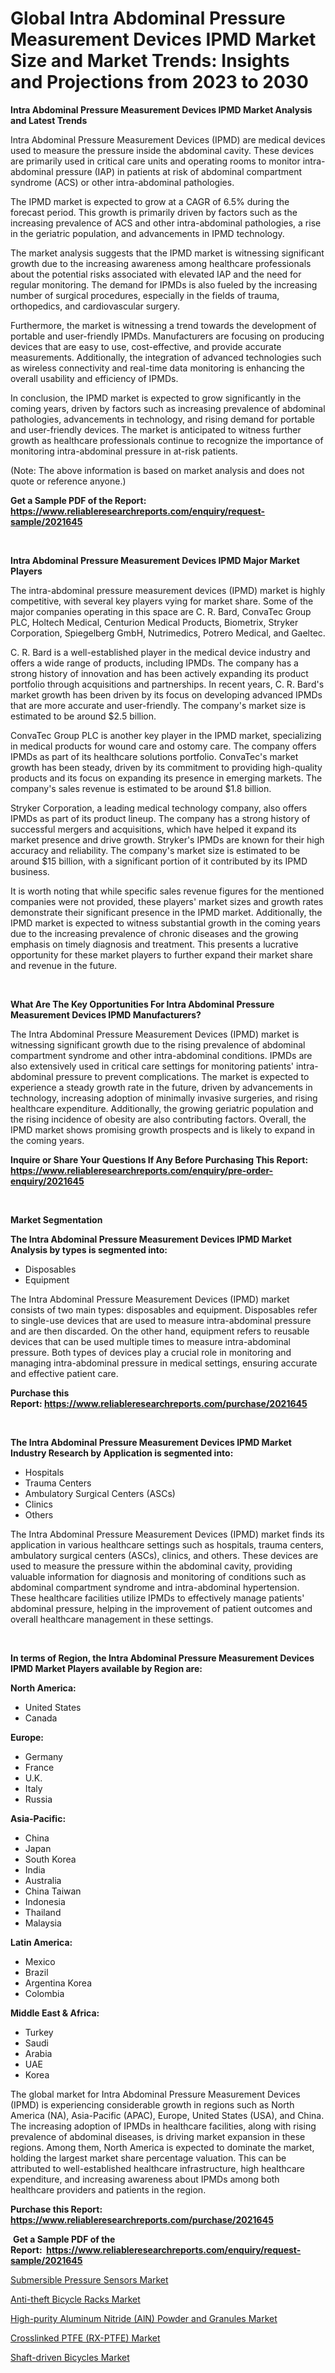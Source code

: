 <p><h1>Global Intra Abdominal Pressure Measurement Devices IPMD Market Size and Market Trends: Insights and Projections from 2023 to 2030</h1></p><p><strong>Intra Abdominal Pressure Measurement Devices IPMD Market Analysis and Latest Trends</strong></p>
<p><p>Intra Abdominal Pressure Measurement Devices (IPMD) are medical devices used to measure the pressure inside the abdominal cavity. These devices are primarily used in critical care units and operating rooms to monitor intra-abdominal pressure (IAP) in patients at risk of abdominal compartment syndrome (ACS) or other intra-abdominal pathologies.</p><p>The IPMD market is expected to grow at a CAGR of 6.5% during the forecast period. This growth is primarily driven by factors such as the increasing prevalence of ACS and other intra-abdominal pathologies, a rise in the geriatric population, and advancements in IPMD technology.</p><p>The market analysis suggests that the IPMD market is witnessing significant growth due to the increasing awareness among healthcare professionals about the potential risks associated with elevated IAP and the need for regular monitoring. The demand for IPMDs is also fueled by the increasing number of surgical procedures, especially in the fields of trauma, orthopedics, and cardiovascular surgery.</p><p>Furthermore, the market is witnessing a trend towards the development of portable and user-friendly IPMDs. Manufacturers are focusing on producing devices that are easy to use, cost-effective, and provide accurate measurements. Additionally, the integration of advanced technologies such as wireless connectivity and real-time data monitoring is enhancing the overall usability and efficiency of IPMDs.</p><p>In conclusion, the IPMD market is expected to grow significantly in the coming years, driven by factors such as increasing prevalence of abdominal pathologies, advancements in technology, and rising demand for portable and user-friendly devices. The market is anticipated to witness further growth as healthcare professionals continue to recognize the importance of monitoring intra-abdominal pressure in at-risk patients.</p><p>(Note: The above information is based on market analysis and does not quote or reference anyone.)</p></p>
<p><strong>Get a Sample PDF of the Report:&nbsp; <a href="https://www.reliableresearchreports.com/enquiry/request-sample/2021645">https://www.reliableresearchreports.com/enquiry/request-sample/2021645</a></strong></p>
<p>&nbsp;</p>
<p><strong>Intra Abdominal Pressure Measurement Devices IPMD Major Market Players</strong></p>
<p><p>The intra-abdominal pressure measurement devices (IPMD) market is highly competitive, with several key players vying for market share. Some of the major companies operating in this space are C. R. Bard, ConvaTec Group PLC, Holtech Medical, Centurion Medical Products, Biometrix, Stryker Corporation, Spiegelberg GmbH, Nutrimedics, Potrero Medical, and Gaeltec.</p><p>C. R. Bard is a well-established player in the medical device industry and offers a wide range of products, including IPMDs. The company has a strong history of innovation and has been actively expanding its product portfolio through acquisitions and partnerships. In recent years, C. R. Bard's market growth has been driven by its focus on developing advanced IPMDs that are more accurate and user-friendly. The company's market size is estimated to be around $2.5 billion.</p><p>ConvaTec Group PLC is another key player in the IPMD market, specializing in medical products for wound care and ostomy care. The company offers IPMDs as part of its healthcare solutions portfolio. ConvaTec's market growth has been steady, driven by its commitment to providing high-quality products and its focus on expanding its presence in emerging markets. The company's sales revenue is estimated to be around $1.8 billion.</p><p>Stryker Corporation, a leading medical technology company, also offers IPMDs as part of its product lineup. The company has a strong history of successful mergers and acquisitions, which have helped it expand its market presence and drive growth. Stryker's IPMDs are known for their high accuracy and reliability. The company's market size is estimated to be around $15 billion, with a significant portion of it contributed by its IPMD business.</p><p>It is worth noting that while specific sales revenue figures for the mentioned companies were not provided, these players' market sizes and growth rates demonstrate their significant presence in the IPMD market. Additionally, the IPMD market is expected to witness substantial growth in the coming years due to the increasing prevalence of chronic diseases and the growing emphasis on timely diagnosis and treatment. This presents a lucrative opportunity for these market players to further expand their market share and revenue in the future.</p></p>
<p>&nbsp;</p>
<p><strong>What Are The Key Opportunities For Intra Abdominal Pressure Measurement Devices IPMD Manufacturers?</strong></p>
<p><p>The Intra Abdominal Pressure Measurement Devices (IPMD) market is witnessing significant growth due to the rising prevalence of abdominal compartment syndrome and other intra-abdominal conditions. IPMDs are also extensively used in critical care settings for monitoring patients' intra-abdominal pressure to prevent complications. The market is expected to experience a steady growth rate in the future, driven by advancements in technology, increasing adoption of minimally invasive surgeries, and rising healthcare expenditure. Additionally, the growing geriatric population and the rising incidence of obesity are also contributing factors. Overall, the IPMD market shows promising growth prospects and is likely to expand in the coming years.</p></p>
<p><strong>Inquire or Share Your Questions If Any Before Purchasing This Report: <a href="https://www.reliableresearchreports.com/enquiry/pre-order-enquiry/2021645">https://www.reliableresearchreports.com/enquiry/pre-order-enquiry/2021645</a></strong></p>
<p>&nbsp;</p>
<p><strong>Market Segmentation</strong></p>
<p><strong>The Intra Abdominal Pressure Measurement Devices IPMD Market Analysis by types is segmented into:</strong></p>
<p><ul><li>Disposables</li><li>Equipment</li></ul></p>
<p><p>The Intra Abdominal Pressure Measurement Devices (IPMD) market consists of two main types: disposables and equipment. Disposables refer to single-use devices that are used to measure intra-abdominal pressure and are then discarded. On the other hand, equipment refers to reusable devices that can be used multiple times to measure intra-abdominal pressure. Both types of devices play a crucial role in monitoring and managing intra-abdominal pressure in medical settings, ensuring accurate and effective patient care.</p></p>
<p><strong>Purchase this Report:&nbsp;<a href="https://www.reliableresearchreports.com/purchase/2021645">https://www.reliableresearchreports.com/purchase/2021645</a></strong></p>
<p>&nbsp;</p>
<p><strong>The Intra Abdominal Pressure Measurement Devices IPMD Market Industry Research by Application is segmented into:</strong></p>
<p><ul><li>Hospitals</li><li>Trauma Centers</li><li>Ambulatory Surgical Centers (ASCs)</li><li>Clinics</li><li>Others</li></ul></p>
<p><p>The Intra Abdominal Pressure Measurement Devices (IPMD) market finds its application in various healthcare settings such as hospitals, trauma centers, ambulatory surgical centers (ASCs), clinics, and others. These devices are used to measure the pressure within the abdominal cavity, providing valuable information for diagnosis and monitoring of conditions such as abdominal compartment syndrome and intra-abdominal hypertension. These healthcare facilities utilize IPMDs to effectively manage patients' abdominal pressure, helping in the improvement of patient outcomes and overall healthcare management in these settings.</p></p>
<p>&nbsp;</p>
<p><strong>In terms of Region, the Intra Abdominal Pressure Measurement Devices IPMD Market Players available by Region are:</strong></p>
<p>
    <p> <strong> North America: </strong>
        <ul>
            <li>United States</li>
            <li>Canada</li>
        </ul>
        </p> 
    <p> <strong> Europe: </strong>
        <ul>
            <li>Germany</li>
            <li>France</li>
            <li>U.K.</li>
            <li>Italy</li>
            <li>Russia</li>
        </ul>
        </p> 
    <p> <strong> Asia-Pacific: </strong>
        <ul>
            <li>China</li>
            <li>Japan</li>
            <li>South Korea</li>
            <li>India</li>
            <li>Australia</li>
            <li>China Taiwan</li>
            <li>Indonesia</li>
            <li>Thailand</li>
            <li>Malaysia</li>
        </ul>
        </p> 
    <p> <strong> Latin America: </strong>
        <ul>
            <li>Mexico</li>
            <li>Brazil</li>
            <li>Argentina Korea</li>
            <li>Colombia</li>
        </ul>
        </p> 
    <p> <strong> Middle East & Africa: </strong>
        <ul>
            <li>Turkey</li>
            <li>Saudi</li>
            <li>Arabia</li>
            <li>UAE</li>
            <li>Korea</li>
        </ul>
    </p>
    </p>
<p><p>The global market for Intra Abdominal Pressure Measurement Devices (IPMD) is experiencing considerable growth in regions such as North America (NA), Asia-Pacific (APAC), Europe, United States (USA), and China. The increasing adoption of IPMDs in healthcare facilities, along with rising prevalence of abdominal diseases, is driving market expansion in these regions. Among them, North America is expected to dominate the market, holding the largest market share percentage valuation. This can be attributed to well-established healthcare infrastructure, high healthcare expenditure, and increasing awareness about IPMDs among both healthcare providers and patients in the region.</p></p>
<p><strong>Purchase this Report: <a href="https://www.reliableresearchreports.com/purchase/2021645">https://www.reliableresearchreports.com/purchase/2021645</a></strong></p>
<p>&nbsp;<strong>Get a Sample PDF of the Report:&nbsp;&nbsp;<a href="https://www.reliableresearchreports.com/enquiry/request-sample/2021645">https://www.reliableresearchreports.com/enquiry/request-sample/2021645</a></strong></p>
<p><strong></strong></p>
<p><p><a href="https://www.linkedin.com/pulse/submersible-pressure-sensors-market-share-amp-new-trends-xcjue/">Submersible Pressure Sensors Market</a></p><p><a href="https://github.com/ambrozg/Market-Research-Report-List-1/blob/main/anti-theft-bicycle-racks-market.md">Anti-theft Bicycle Racks Market</a></p><p><a href="https://medium.com/@santoshh992151/high-purity-aluminum-nitride-aln-powder-and-granules-market-competitive-analysis-market-trends-49455af6478d">High-purity Aluminum Nitride (AlN) Powder and Granules Market</a></p><p><a href="https://medium.com/@shivay151299/crosslinked-ptfe-rx-ptfe-market-size-reveals-the-best-marketing-channels-in-global-industry-402ad0e28510">Crosslinked PTFE (RX-PTFE) Market</a></p><p><a href="https://github.com/dzharov81/Market-Research-Report-List-1/blob/main/shaft-driven-bicycles-market.md">Shaft-driven Bicycles Market</a></p></p>